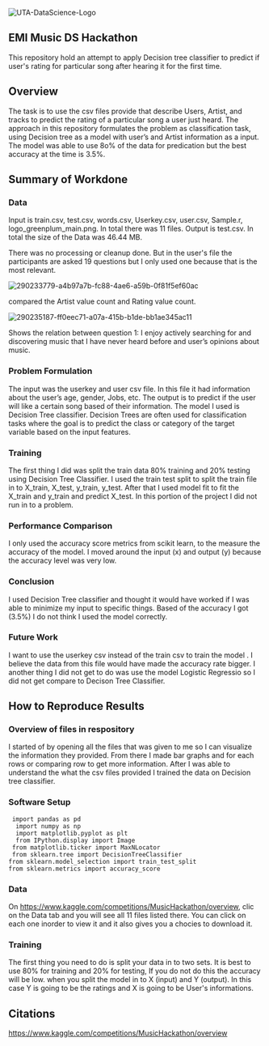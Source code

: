 ![UTA-DataScience-Logo](https://github.com/bettynega16/UMI-Music-DS-Hackathon-/assets/111395189/a40c97f6-25e0-44f3-a441-9fa569f39e2c)


## EMI Music DS Hackathon 

This repository hold an attempt to apply Decision tree classifier to predict if user's rating for particular song after hearing it for the first time.

## Overview 


The task is to use the csv files provide that describe Users, Artist, and tracks to predict the rating of a particular song a user just heard. The approach in this repository formulates the problem as classification task, using Decision tree as a model with user’s and Artist information as a input. The model was able to use 8o% of the data for predication but the best accuracy at the time is 3.5%.

## Summary of Workdone 

### Data 

Input is train.csv, test.csv, words.csv, Userkey.csv, user.csv, Sample.r, logo_greenplum_main.png. In total there was 11 files. Output is test.csv. In total the size of the Data was 46.44 MB.


There was no processing or cleanup done. But in the user's file the participants are asked 19 questions but I only used one because that is the most relevant.

![290233779-a4b97a7b-fc88-4ae6-a59b-0f81f5ef60ac](https://github.com/bettynega16/UMI-Music-DS-Hackathon-/assets/111395189/4f2fadc9-c17f-4527-be66-ba0c5077bdda)

compared the Artist value count and Rating value count.

![290235187-ff0eec71-a07a-415b-b1de-bb1ae345ac11](https://github.com/bettynega16/UMI-Music-DS-Hackathon-/assets/111395189/29d31868-fe2a-4817-abf9-c6e86c0ac069)


Shows the relation between question 1: I enjoy actively searching for and discovering music that I have never heard before and user’s opinions about music.

### Problem Formulation 

The input was the userkey and user csv file. In this file it had information about the user’s age, gender, Jobs, etc. The output is to predict if the user will like a certain song based of their information. The model I used is Decision Tree classifier. Decision Trees are often used for classification tasks where the goal is to predict the class or category of the target variable based on the input features.


### Training 

The first thing I did was split the train data 80% training and 20% testing using Decision Tree Classifier. I used the train test split to split the train file in to X_train, X_test, y_train, y_test. After that I used model fit to fit the X_train and y_train and predict X_test. In this portion of the project I did not run in to a problem.


### Performance Comparison 

I only used the accuracy score metrics from scikit learn, to the measure the accuracy of the model. I moved around the input (x) and output (y) because the accuracy level was very low.

### Conclusion 

I used Decision Tree classifier and thought it would have worked if I was able to minimize my input to specific things. Based of the accuracy I got (3.5%) I do not think I used the model correctly.


### Future Work 

I want to use the userkey csv instead of the train csv to train the model . I believe the data from this file would have made the accuracy rate bigger. I another thing I did not get to do was use the model Logistic Regressio so I did not get compare to Decison Tree Classifier.


## How to Reproduce Results 

### Overview of files in respository 


I started of by opening all the files that was given to me so I can visualize the information they provided. From there I made bar graphs and for each rows or comparing row to get more information. After I was able to understand the what the csv files provided I trained the data on Decision tree classifier.

### Software Setup 
     import pandas as pd
      import numpy as np
      import matplotlib.pyplot as plt 
      from IPython.display import Image
     from matplotlib.ticker import MaxNLocator
     from sklearn.tree import DecisionTreeClassifier
    from sklearn.model_selection import train_test_split
    from sklearn.metrics import accuracy_score


### Data 

On https://www.kaggle.com/competitions/MusicHackathon/overview, clic on the Data tab and you will see all 11 files listed there. You can click on each one inorder to view it and it also gives you a chocies to download it.

### Training 

The first thing you need to do is split your data in to two sets. It is best to use 80% for training and 20% for testing, If you do not do this the accuracy will be low. when you split the model in to X (input) and Y (output). In this case Y is going to be the ratings and X is going to be User's informations.

## Citations 

https://www.kaggle.com/competitions/MusicHackathon/overview
